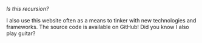 _Is this recursion?_

I also use this website often as a means to tinker with new technologies and frameworks. The source code is available on GitHub! Did you know I also play guitar?

